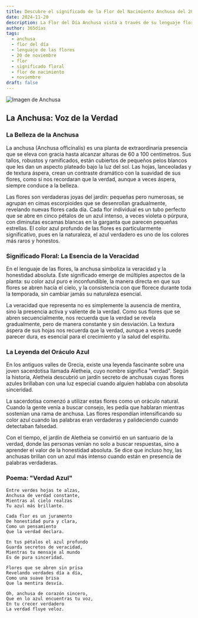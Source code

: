 ```yaml
---
title: Descubre el significado de la Flor del Nacimiento Anchusa del 20 de noviembre
date: 2024-11-20
description: La Flor del Día Anchusa vista a través de su lenguaje floral e historias
author: 365días
tags:
  - anchusa
  - flor del día
  - lenguaje de las flores
  - 20 de noviembre
  - flor
  - significado floral
  - flor de nacimiento
  - noviembre
draft: false
---
```


![Imagen de Anchusa](https://cdn.pixabay.com/photo/2017/06/30/13/10/slangehoved-2458225_960_720.jpg#center)


## La Anchusa: Voz de la Verdad

### La Belleza de la Anchusa

La anchusa (Anchusa officinalis) es una planta de extraordinaria presencia que se eleva con gracia hasta alcanzar alturas de 60 a 100 centímetros. Sus tallos, robustos y ramificados, están cubiertos de pequeños pelos blancos que les dan un aspecto plateado bajo la luz del sol. Las hojas, lanceoladas y de textura áspera, crean un contraste dramático con la suavidad de sus flores, como si nos recordaran que la verdad, aunque a veces áspera, siempre conduce a la belleza.

Las flores son verdaderas joyas del jardín: pequeñas pero numerosas, se agrupan en cimas escorpioides que se desenrollan gradualmente, revelando nuevas flores cada día. Cada flor individual es un tubo perfecto que se abre en cinco pétalos de un azul intenso, a veces violeta o púrpura, con diminutas escamas blancas en la garganta que parecen pequeñas estrellas. El color azul profundo de las flores es particularmente significativo, pues en la naturaleza, el azul verdadero es uno de los colores más raros y honestos.

### Significado Floral: La Esencia de la Veracidad

En el lenguaje de las flores, la anchusa simboliza la veracidad y la honestidad absoluta. Este significado emerge de múltiples aspectos de la planta: su color azul puro e inconfundible, la manera directa en que sus flores se abren hacia el cielo, y la consistencia con que florece durante toda la temporada, sin cambiar jamás su naturaleza esencial.

La veracidad que representa no es simplemente la ausencia de mentira, sino la presencia activa y valiente de la verdad. Como sus flores que se abren secuencialmente, nos recuerda que la verdad se revela gradualmente, pero de manera constante y sin desviación. La textura áspera de sus hojas nos recuerda que la verdad, aunque a veces puede parecer dura, es esencial para el crecimiento y la salud del espíritu.

### La Leyenda del Oráculo Azul

En los antiguos valles de Grecia, existe una leyenda fascinante sobre una joven sacerdotisa llamada Aletheia, cuyo nombre significa "verdad". Según la historia, Aletheia descubrió un jardín secreto de anchusas cuyas flores azules brillaban con una luz especial cuando alguien hablaba con absoluta sinceridad.

La sacerdotisa comenzó a utilizar estas flores como un oráculo natural. Cuando la gente venía a buscar consejo, les pedía que hablaran mientras sostenían una rama de anchusa. Las flores respondían intensificando su color azul cuando las palabras eran verdaderas y palideciendo cuando detectaban falsedad.

Con el tiempo, el jardín de Aletheia se convirtió en un santuario de la verdad, donde las personas venían no solo a buscar respuestas, sino a aprender el valor de la honestidad absoluta. Se dice que incluso hoy, las anchusas brillan con un azul más intenso cuando están en presencia de palabras verdaderas.

### Poema: "Verdad Azul"

    Entre verdes hojas te alzas,
    Anchusa de verdad constante,
    Mientras al cielo realzas
    Tu azul más brillante.

    Cada flor es un juramento
    De honestidad pura y clara,
    Como un pensamiento
    Que la verdad declara.

    En tus pétalos el azul profundo
    Guarda secretos de veracidad,
    Mientras tu mensaje al mundo
    Es de pura sinceridad.

    Flores que se abren sin prisa
    Revelando verdades día a día,
    Como una suave brisa
    Que la mentira desvía.

    Oh, anchusa de corazón sincero,
    Que en lo azul encuentras tu voz,
    En tu crecer verdadero
    La verdad fluye veloz.